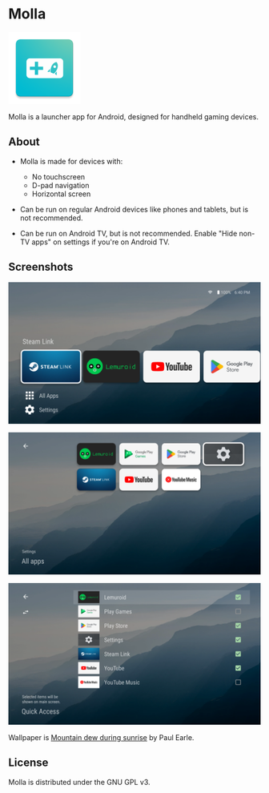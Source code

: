 # Molla

![Icon](icon.png)

Molla is a launcher app for Android, designed for handheld gaming devices.

## About

- Molla is made for devices with:
  - No touchscreen
  - D-pad navigation
  - Horizontal screen

- Can be run on regular Android devices like phones and tablets, but is not recommended.

- Can be run on Android TV, but is not recommended. Enable "Hide non-TV apps" on settings if you're on Android TV.

## Screenshots

![Main screen](images/1.png)

![All apps](images/2.png)

![Editing Quick Access](images/3.png)

Wallpaper is [Mountain dew during sunrise](https://unsplash.com/photos/mountain-dew-during-sunrise-xJ2tjuUHD9M) by Paul Earle.

## License

Molla is distributed under the GNU GPL v3.

